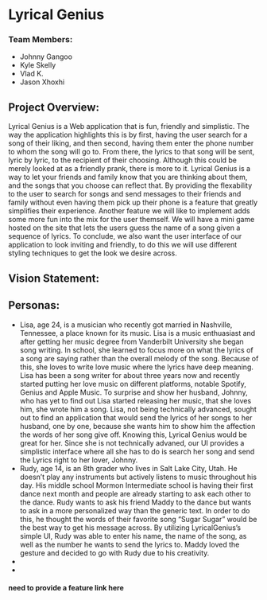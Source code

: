 # Lyrical Genius
###  Team Members: 
- Johnny Gangoo
- Kyle Skelly
- Vlad K.
- Jason Xhoxhi

## Project Overview: 

Lyrical Genius is a Web application that is fun, friendly and simplistic. The way the application highlights this is by first, having the user search 
for a song of their liking, and then second, having them enter the phone number to whom the song will go to. From there, the lyrics to that song will be 
sent, lyric by lyric, to the recipient of their choosing. Although this could be merely looked at as a friendly prank, there is more to it. Lyrical Genius
is a way to let your friends and family know that you are thinking about them, and the songs that you choose can reflect that. By providing the flexability 
to the user to search for songs and send messages to their friends and family without even having them pick up their phone is a feature that greatly simplifies
their experience. Another feature we will like to implement adds some more fun into the mix for the user themself. We will have a mini game hosted on the site 
that lets the users guess the name of a song given a sequence of lyrics. To conclude, we also want the user interface of our application to look inviting
and friendly, to do this we will use different styling techniques to get the look we desire across.

## Vision Statement:

## Personas:
- Lisa, age 24, is a musician who recently got married in Nashville, Tennessee, a place known for its music. Lisa is a music enthuasiast and after getting her music degree from Vanderbilt University she began song writing. In school, she learned to focus more on what the lyrics of a song are saying rather than the overall melody of the song. Because 
of this, she loves to write love music where the lyrics have deep meaning. Lisa has been a song writer for about three years now and recently started putting her love music on different platforms, notable Spotify, Genius and Apple Music. To surprise and show her husband, Johnny, who has yet to find out Lisa started releasing her music, that she loves him, she wrote him a song. Lisa, not being technically advanced, sought out to find an application that would send the lyrics of her songs to her husband, one by one, because she wants him to show him the affection the words of her song give off. Knowing this, Lyrical Genius would be great for her. Since she is not technically advaned, our UI provides a simplistic interface where all she has to do is search her song and send the Lyrics right to her lover, Johnny.
- Rudy, age 14, is an 8th grader who lives in Salt Lake City, Utah. He doesn’t play any instruments but actively listens to music throughout his day. His middle school Mormon Intermediate school is having their first dance next month and people are already starting to ask each other to the dance. Rudy wants to ask his friend Maddy to the dance but wants to ask in a more personalized way than the generic text. In order to do this, he thought the words of their favorite song “Sugar Sugar” would be the best way to get his message across. By utilizing LyricalGenius’s simple UI, Rudy was able to enter his name, the name of the song, as well as the number he wants to send the lyrics to. Maddy loved the gesture and decided to go with Rudy due to his creativity.
- 
- 

#### need to provide a feature link here
